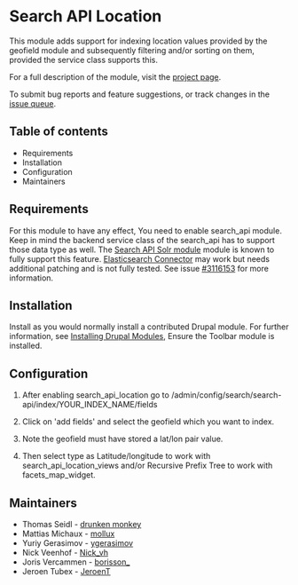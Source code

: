 # Search API Location

This module adds support for indexing location values provided by the geofield
module and subsequently filtering and/or sorting on them, provided the service
class supports this.

For a full description of the module, visit the
[project page](https://www.drupal.org/project/search_api_location).

To submit bug reports and feature suggestions, or track changes in the
[issue queue](https://www.drupal.org/project/issues/search_api_location).


## Table of contents

- Requirements
- Installation
- Configuration
- Maintainers


## Requirements

For this module to have any effect, You need to enable search_api module. Keep
in mind the backend service class of the search_api has to support those data
type as well. The [Search API Solr module](https://www.drupal.org/project/search_api_solr)
module is known to fully support this feature. [Elasticsearch Connector](https://www.drupal.org/project/elasticsearch_connector)
may work but needs additional patching and is not fully tested. See issue
[#3116153](https://www.drupal.org/i/3116153) for more information.

## Installation

Install as you would normally install a contributed Drupal module. For further
information, see
[Installing Drupal Modules](https://www.drupal.org/docs/extending-drupal/installing-drupal-modules),
Ensure the Toolbar module is installed.


## Configuration

1. After enabling search_api_location go to
   /admin/config/search/search-api/index/YOUR_INDEX_NAME/fields

2. Click on 'add fields' and select the geofield which you want to index.
3. Note the geofield must have stored a lat/lon pair value.
4. Then select type as Latitude/longitude to work with search_api_location_views
   and/or Recursive Prefix Tree to work with facets_map_widget.


## Maintainers

- Thomas Seidl - [drunken monkey](https://www.drupal.org/u/drunken-monkey)
- Mattias Michaux - [mollux](https://www.drupal.org/u/mollux)
- Yuriy Gerasimov - [ygerasimov](https://www.drupal.org/u/ygerasimov)
- Nick Veenhof - [Nick_vh](https://www.drupal.org/u/nick_vh)
- Joris Vercammen - [borisson_](https://www.drupal.org/u/borisson_)
- Jeroen Tubex - [JeroenT](https://www.drupal.org/u/jeroent)

